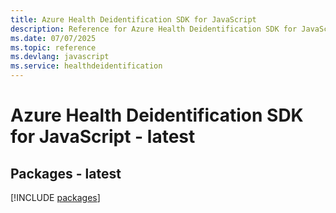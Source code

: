 ```yaml
---
title: Azure Health Deidentification SDK for JavaScript
description: Reference for Azure Health Deidentification SDK for JavaScript
ms.date: 07/07/2025
ms.topic: reference
ms.devlang: javascript
ms.service: healthdeidentification
---
```

# Azure Health Deidentification SDK for JavaScript - latest
## Packages - latest
[!INCLUDE [packages](health-deidentification-index.md)]